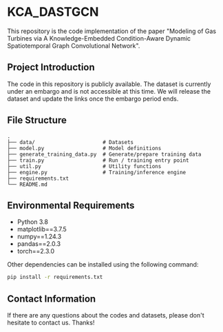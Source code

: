 # KCA_DASTGCN
This repository is the code implementation of the paper "Modeling of Gas Turbines via A Knowledge-Embedded Condition-Aware Dynamic Spatiotemporal Graph Convolutional Network".

## Project Introduction

The code in this repository is publicly available. The dataset is currently under an embargo and is not accessible at this time. We will release the dataset and update the links once the embargo period ends.




## File Structure

```text
.
├── data/                      # Datasets
├── model.py                   # Model definitions
├── generate_training_data.py  # Generate/prepare training data
├── train.py                   # Run / training entry point
├── util.py                    # Utility functions
├── engine.py                  # Training/inference engine
├── requirements.txt
└── README.md
```



## Environmental Requirements

- Python 3.8
- matplotlib==3.7.5
- numpy==1.24.3
- pandas==2.0.3
- torch==2.3.0

Other dependencies can be installed using the following command:

```bash
pip install -r requirements.txt
```

## Contact Information

If there are any questions about the codes and datasets, please don't hesitate to contact us. Thanks!

